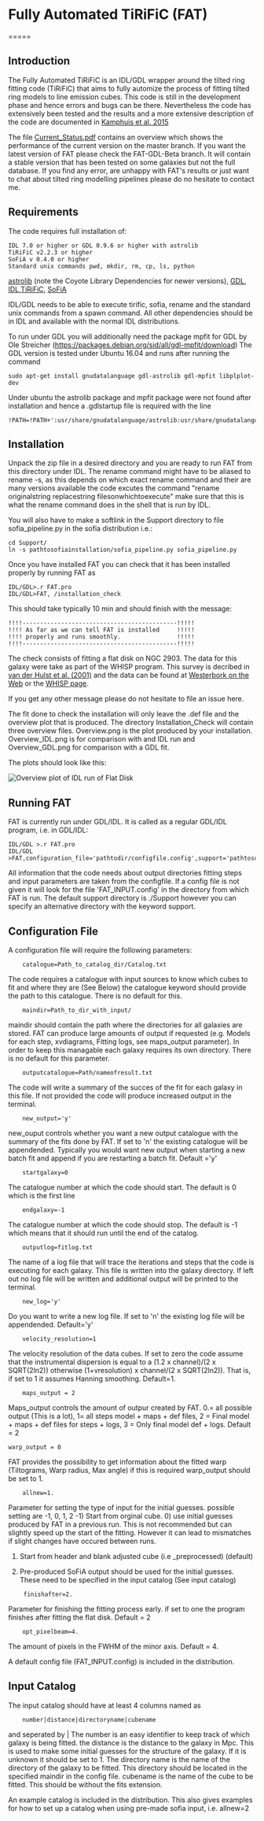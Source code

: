 # Fully Automated TiRiFiC (FAT)
=====

Introduction
------------

The Fully Automated TiRiFiC is an IDL/GDL wrapper around the tilted ring fitting code  (TiRiFiC) that aims to fully automize the process of fitting tilted ring models to line emission cubes. This code is still in the development phase and hence errors and bugs can be there. Nevertheless the code has extensively been tested and the results and a more extensive description of the code are documented in [Kamphuis et al. 2015](http://arxiv.org/abs/1507.00413) 

The file [Current_Status.pdf](./Current_Status.pdf) contains an overview which shows the performance of the current version on the master branch. If you want the latest version of FAT please check the FAT-GDL-Beta branch. It will contain a stable version that has been tested on some galaxies but not the full database. If you find any error, are unhappy with FAT's results or just want to chat about tilted ring modelling pipelines please do no hesitate to contact me.

Requirements
------------
The code requires full installation of:

    IDL 7.0 or higher or GDL 0.9.6 or higher with astrolib
    TiRiFiC v2.2.3 or higher 
    SoFiA v 0.4.0 or higher  
    Standard unix commands pwd, mkdir, rm, cp, ls, python

[astrolib](http://idlastro.gsfc.nasa.gov/) (note the Coyote Library Dependencies for newer versions), [GDL](http://gnudatalanguage.sourceforge.net/), [IDL](https://www.harrisgeospatial.com/docs/using_idl_home.html),[TiRiFiC](http://gigjozsa.github.io/tirific/download_and_installation.html), [SoFiA](https://github.com/SoFiA-Admin/SoFiA)

IDL/GDL needs to be able to execute tirific, sofia, rename and the standard unix commands from a spawn command. All other dependencies should be in IDL and available with the normal IDL distributions. 

To run under GDL you will additionally need the package mpfit for GDL by Ole Streicher (https://packages.debian.org/sid/all/gdl-mpfit/download)
The GDL version is tested under Ubuntu 16.04 and runs after running the command

	sudo apt-get install gnudatalanguage gdl-astrolib gdl-mpfit libplplot-dev

Under ubuntu the astrolib package and mpfit package were not found after installation and hence a .gdlstartup file is required with the line

	!PATH=!PATH+':usr/share/gnudatalanguage/astrolib:usr/share/gnudatalanguage/coyote:usr/share/gnudatalanguage/mpfit'

Installation
------------

Unpack the zip file in a desired directory and you are ready to run FAT from this directory under IDL. 
The rename command might have to be aliased to rename -s, as this depends on which exact rename command and their are many versions available the code excutes the command "rename originalstring replacestring filesonwhichtoexecute" make sure that this is what the rename command does in the shell that is run by IDL.

You will also have to make a softlink in the Support directory to file sofia_pipeline.py in the sofia distribution i.e.:

	cd Support/
  	ln -s pathtosofiainstallation/sofia_pipeline.py sofia_pipeline.py
	
Once you have installed FAT you can check that it has been installed properly by running FAT as 
	
	IDL/GDL>.r FAT.pro
	IDL/GDL>FAT, /installation_check

This should take typically 10 min and should finish with the message:

	!!!!--------------------------------------------!!!!!
	!!!! As far as we can tell FAT is installed     !!!!!
	!!!! properly and runs smoothly.                !!!!!
	!!!!--------------------------------------------!!!!!

The check consists of fitting a flat disk on NGC 2903. The data for this galaxy were take as part of the WHISP program.
This survey is decribed in [van der Hulst et al. (2001)](http://adsabs.harvard.edu/abs/2001ASPC..240..451V) and the data can be found at [Westerbork on the Web](http://wow.astron.nl/) or the [WHISP page](https://www.astro.rug.nl/~whisp/).

If you get any other message please do not hesitate to file an issue here.

The fit done to check the installation will only leave the .def file and the overview plot that is produced. 
The directory Installation_Check will contain three overview files. Overview.png is the plot produced by your installation. Overview_IDL.png is for comparison with and IDL run and Overview_GDL.png for comparison with a GDL fit.

The plots should look like this:

![Overview plot of IDL run of Flat Disk](Installation_Check/Overview_IDL.png)


Running FAT
-----------
FAT is currently run under GDL/IDL. It is called as a regular GDL/IDL program, i.e. in GDL/IDL:

    IDL/GDL >.r FAT.pro
    IDL/GDL >FAT,configuration_file='pathtodir/configfile.config',support='pathtosupportfilesdir'
    
All information that the code needs about output directories fitting steps and input parameters are taken from the configfile.
If a config file is not given it will look for the file 'FAT_INPUT.config' in the directory from which FAT is run.
The default support directory is ./Support however you can specify an alternative directory with the keyword support.

Configuration File
------

A configuration file will require the following parameters:

        catalogue=Path_to_catalog_dir/Catalog.txt

The code requires a catalogue with input sources to know which cubes to fit and where they are (See Below) the catalogue keyword should provide the path to this catalogue. There is no default for this.

        maindir=Path_to_dir_with_input/

maindir should contain the path where the directories for all galaxies are stored. FAT can produce large amounts of output if requested (e.g. Models for each step, xvdiagrams, Fitting logs, see maps_output parameter). In order to keep this managable each galaxy requires its own directory. There is no default for this parameter.

        outputcatalogue=Path/nameofresult.txt

The code will write a summary of the succes of the fit for each galaxy in this file. If not provided the code will produce increased output in the terminal.

        new_output='y'

new_ouput controls whether you want a new output catalogue with the summary of the fits done by FAT. If set to 'n'  the existing catalogue will be appendended. Typically you would want new output when starting a new batch fit and append if you are restarting a batch fit. Default ='y'

        startgalaxy=0

The catalogue number at which the code should start. The default is 0 which is the first line

        endgalaxy=-1

The catalogue number at which the code should stop. The default is -1 which means that it should run until the end of the catalog.

        outputlog=fitlog.txt

The name of a log file that will trace the iterations and steps that the code is executing for each galaxy. This file is written into the galaxy directory. If left out no log file will be written and additional output will be printed to the terminal.

        new_log='y'

Do you want to write a new log file. If set to 'n'  the existing log file will be appendended. Default='y'

        velocity_resolution=1

The velocity resolution of the data cubes. If set to zero the code assume that the instrumental dispersion is equal to a (1.2 x channel)/(2 x SQRT(2ln2)) otherwise (1+vresolution) x channel/(2 x SQRT(2ln2)). That is, if set to 1 it assumes Hanning smoothing. Default=1.

        maps_output = 2

Maps_output controls the amount of outpur created by FAT.  0.= all possible output (This is a lot), 1= all steps model + maps + def files, 2 = Final model + maps + def files for steps + logs, 3 = Only final model def + logs. Default = 2

	warp_output = 0
	
FAT provides the possibility to get information about the fitted warp (Tiltograms, Warp radius, Max angle) if this is required warp_output should be set to 1. 	

        allnew=1.

Parameter for setting the type of input for the initial guesses. possible setting are -1, 0, 1, 2 
-1) Start from orginal cube.
0) use initial guesses produced by FAT in a previous run. This is not recommended but can slightly speed up the start of the fitting. However it can lead to mismatches if slight changes have occured between runs.
1) Start from header and blank adjusted cube (i.e _preprocessed) (default)
2) Pre-produced SoFiA output should be used for the initial guesses. These need to be specified in the input catalog (See input catalog)

        finishafter=2.

Parameter for finishing the fitting process early. if set to one the program finishes after fitting the flat disk. Default = 2

        opt_pixelbeam=4.
        
The amount of pixels in the FWHM of the minor axis. Default = 4.

    

A default config file (FAT_INPUT.config) is included in the distribution.

Input Catalog
-----------

The input catalog should have at least 4 columns named as 

        number|distance|directoryname|cubename

and seperated by |
The number is an easy identifier to keep track of which galaxy is being fitted.
the distance is the distance to the galaxy in Mpc. This is used to make some initial guesses for the structure of the galaxy. If it is unknown it should be set to 1.
The directory name is the name of the directory of the galaxy to be fitted. This directory should be located in the specified maindir in the config file.
cubename is the name of the cube to be fitted. This should be without the fits extension.

An example catalog is included in the distribution. This also gives examples for how to set up a catalog when using pre-made sofia input, i.e. allnew=2



